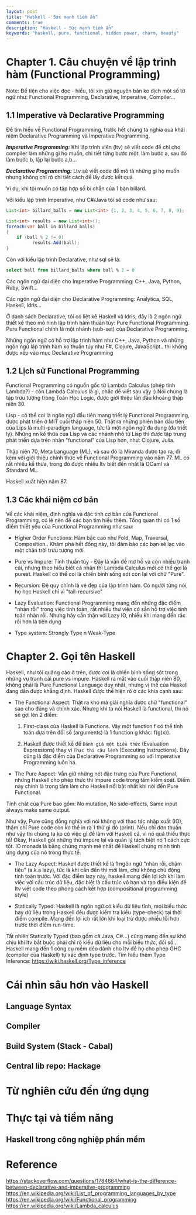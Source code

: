 ```yaml
---
layout: post
title: "Haskell - Sức mạnh tiềm ẩn"
comments: true
description: "Haskell - Sức mạnh tiềm ẩn"
keywords: "haskell, pure, functional, hidden power, charm, beauty"
---
```


# Chapter 1. Câu chuyện về lập trình hàm (Functional Programming)

Note: Để tiện cho việc đọc - hiểu, tôi xin giữ nguyên bản ko dịch một số từ ngữ như: Functional Programming, Declarative, Imperative, Compiler...

## 1.1 Imperative và Declarative Programming

Để tìm hiểu về Functional Programming, trước hết chúng ta nghía qua khái niệm Declarative Programming và Imperative Programming.

***Imperative Programming:*** Khi lập trình viên (ltv) sẽ viết code để chỉ cho compiler làm những gì họ muốn, chi tiết từng bước một: làm bước a, sau đó làm bước b, lặp lại bước a,b...

***Declarative Programming:*** Ltv sẽ viết code để mô tả những gì họ muốn nhưng không chỉ rõ chi tiết cách để lấy được kết quả


Ví dụ, khi tôi muốn có tập hợp số bi chẵn của 1 bàn billard.

Với kiểu lập trình Imperative, như C#/Java tôi sẽ code như sau:

```java
List<int> billard_balls = new List<int> {1, 2, 3, 4, 5, 6, 7, 8, 9};

List<int> results = new List<int>();
foreach(var ball in billard_balls)
{
    if (ball % 2 != 0)
          results.Add(ball);
}
```

Còn với kiểu lập trình Declarative, như sql sẽ là:

```sql
select ball from billard_balls where ball % 2 = 0
```

Các ngôn ngữ đại diện cho Imperative Programming: C++, Java, Python, Ruby, Swift...

Các ngôn ngữ đại diện cho Declarative Programming: Analytica, SQL, Haskell, Idris...

Ở danh sách Declarative, tôi có liệt kê Haskell và Idris, đây là 2 ngôn ngữ thiết kế theo mô hình lập trình hàm thuần túy: Pure Functional Programming.
Pure Functional chính là một nhánh (sub-set) của Declarative Programming.

Những ngôn ngữ có hỗ trợ lập trình hàm như C++, Java, Python và những ngôn ngữ lập trình hàm ko thuần túy như F#, Clojure, JavaScript.. thì không được xếp vào mục Declarative Programming

## 1.2 Lịch sử Functional Programming

Functional Programming có nguồn gốc từ Lambda Calculus (phép tính Lambda?) - còn Lambda Calculus là gì, chắc để viết sau vậy :) Nói chung là tập trừu tượng trong Toán Học Logic, được giới thiệu lần đầu khoảng thập niên 30.

Lisp - có thể coi là ngôn ngữ đầu tiên mang triết lý Functional Programming, được phát triển ở MIT cuối thập niên 50. Thật ra những phiên bản đầu tiên của Lips là multi-paradigm language, tức là một ngôn ngữ đa dụng (đa triết lý). Những nn kế thừa của Lisp và các nhánh nhỏ từ Lisp thì được tập trung phát triển dựa trên nhân "functional" của Lisp hơn, như: Clojure, Julia.

Thập niên 70, Meta Language (ML), và sau đó là Miranda được tạo ra, đi kèm với giới thiệu chính thức về Functional Programming vào năm 77. ML có rất nhiều kế thừa, trong đó được nhiều ltv biết đến nhất là OCaml và Standard ML.

Haskell xuất hiện năm 87.

## 1.3 Các khái niệm cơ bản

Về các khái niệm, định nghĩa và đặc tính cơ bản của Functional Programming, có lẽ nên để các bạn tìm hiểu thêm. Tổng quan thì có 1 số điểm thiết yếu của Functional Programming như sau:

* Higher Order Functions: Hàm bậc cao như Fold, Map, Traversal, Composition.. Khám phá hết đống này, tôi đảm bảo các bạn sẽ lạc vào một chân trời trừu tượng mới.

* Pure vs Impure: Tính thuần túy - Đây là vấn đề mơ hồ và còn nhiều tranh cãi, nhưng theo hiểu biết cá nhân thì Lambda Calculus mới có thể gọi là purest. Haskell có thể coi là chiến binh sống sót còn lại với chữ "Pure".

* Recursion: Đệ quy chính là vẻ đẹp của lập trình hàm. Có người từng nói, họ học Haskell chỉ vì "tail-recursive"

* Lazy Evaluation: Functional Programming mang đến những đặc điểm "nhàn rỗi" trong việc tính toán, rất nhiều thư viện có sẵn hỗ trợ việc tính toán nhàn rỗi. Nhưng hãy cẩn thận với Lazy IO, nhiều khi mang đến rắc rối hơn là tiện dụng

* Type system: Strongly Type n Weak-Type

# Chapter 2. Gọi tên Haskell

Haskell, như tôi quảng cáo ở trên, được coi là chiến binh sống sót trong những vụ tranh cãi pure vs impure. Haskell ra mắt vào cuối thập niên 80, không phải là Pure Functional Language duy nhất, nhưng vị thế của Haskell đang dần được khẳng định. Haskell được thể hiện rõ ở các khía cạnh sau:


* The Functional Aspect: Thật ra khó mà giải nghĩa được chữ "functional" sao cho đúng và chính xác. Nhưng khi ta nói Haskell là functional, thì nó sẽ gợi lên 2 điểm:

    1. First-class của Haskell là Functions. Vậy một function f có thể tính toán dựa trên đối số (arguments) là 1 function g khác: f(g(x)).

    2. Haskell được thiết kế để `Đánh giá một biểu thức` (Evaluation Expressions) thay vì `Thực thi câu lệnh` (Executing Instructions). Đây cũng là đặc điểm của Declarative Programming so với Imperative Programming luôn há.

* The Pure Aspect: Vẫn giữ những nét đặc trưng của Pure Functional, nhưng Haskell cho phép thực thi Impure code trong tầm kiểm soát. Điểm này chính là trọng tâm làm cho Haskell nổi bật nhất khi nói đến Pure Functional.

Tính chất của Pure bao gồm: No mutation, No side-effects, Same input always make same output.

Như vậy, Pure cũng đồng nghĩa với nói không với thao tác nhập xuất (IO), thậm chí Pure code còn ko thể in ra 1 thứ gì đó (print). Nếu chỉ đơn thuần như vậy thì chúng ta ko có việc gì để làm với Haskell cả, vì nó quá thiếu thực tế! Okay, Haskell gói những thứ impure lại và quản lý tách biệt nó 1 cách cực tốt. IO monads là bằng chứng mạnh mẽ nhất để Haskell chứng minh tính ứng dụng của nó trong thực tế.

* The Lazy Aspect: Haskell được thiết kế là 1 ngôn ngữ "nhàn rỗi, chậm tiêu" (a.k.a lazy), tức là khi cần đến thì mới làm, chứ không chủ động tính toán trước. Với đặc điểm lazy này, haskell mang đến lợi ích khi làm việc với cấu trúc dữ liệu, đặc biệt là cấu trúc vô hạn và tạo điều kiện để ltv viết code theo phong cách kết hợp (compositional programming style)


* Statically Typed: Haskell là ngôn ngữ có kiểu dữ liệu tĩnh, mọi biểu thức hay dữ liệu trong Haskell đều được kiểm tra kiểu (type-check) tại thời điểm compile. Mang đến lợi ích rất lớn khi loại trừ được nhiều lỗi hơn trước thời điểm run-time.

Tất nhiên Statically Typed (bao gồm cả Java, C#...) cũng mang đến sự khó chịu khi ltv bắt buộc phải chỉ rõ kiểu dữ liệu cho mỗi biểu thức, đối số... Haskell mang đến 1 công cụ mềm dẻo dành cho ltv để họ cho phép GHC (compiler của Haskell) tự xác định type trước. Tìm hiểu thêm Type Inference: https://wiki.haskell.org/Type_inference


# Cái nhìn sâu hơn vào Haskell

## Language Syntax

## Compiler

## Build System (Stack - Cabal)

## Central lib repo: Hackage

# Từ nghiên cứu đến ứng dụng

# Thực tại và tiềm năng

## Haskell trong công nghiệp phần mềm

# Reference

https://stackoverflow.com/questions/1784664/what-is-the-difference-between-declarative-and-imperative-programming
https://en.wikipedia.org/wiki/List_of_programming_languages_by_type
https://en.wikipedia.org/wiki/Functional_programming
https://en.wikipedia.org/wiki/Lambda_calculus